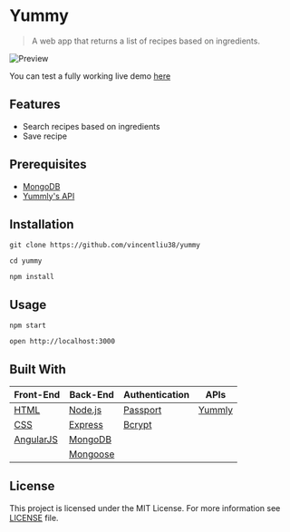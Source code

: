 # Yummy
>A web app that returns a list of recipes based on ingredients.

![Preview](http://www.vincent.engineer/assets/images/yummy.gif)

You can test a fully working live demo [here](https://yummy-app.herokuapp.com/)

## Features
- Search recipes based on ingredients
- Save recipe

## Prerequisites
- [MongoDB](https://docs.mongodb.com/manual/installation)
- [Yummly's API](https://developer.yummly.com/)

## Installation
```git clone https://github.com/vincentliu38/yummy```

```cd yummy```

```npm install```

## Usage
```npm start```

```open http://localhost:3000```

## Built With
| Front-End | Back-End | Authentication | APIs |
|-----------|----------|----------------|------|
|[HTML](https://developer.mozilla.org/en-US/docs/Web/HTML)|[Node.js](https://nodejs.org/en)|[Passport](http://passportjs.org/)|[Yummly](https://developer.yummly.com/)
|[CSS](https://developer.mozilla.org/en-US/docs/Web/CSS)|[Express](https://expressjs.com)|[Bcrypt](https://www.npmjs.com/package/bcrypt)
|[AngularJS](https://angularjs.org/)|[MongoDB](https://www.mongodb.com)| 
| |[Mongoose](http://mongoosejs.com)| 


## License
This project is licensed under the MIT License. For more information see [LICENSE](https://github.com/vincentliu38/yummy/blob/master/LICENSE) file.

